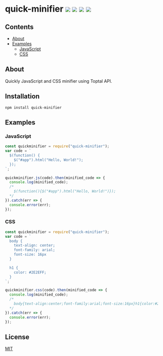 # quick-minifier <img src="https://badgen.net/npm/v/quick-minifier"/> <img src="https://badgen.net/npm/license/quick-minifier"/> <img src="https://badgen.net/npm/node/quick-minifier"/> <img src="https://badgen.net/npm/dt/quick-minifier"/>

## Contents

  * [About](#about)
  * [Examples](#examples)
    * [JavaScript](#javascript)
    * [CSS](#css)

## About

Quickly JavaScript and CSS minifier using Toptal API.

## Installation

```sh-session
npm install quick-minifier
```

## Examples

### JavaScript

```js
const quickminifier = require("quick-minifier");
var code = `
  $(function() {
    $("#app").html("Hello, World!");
  });
`;

quickminifier.js(code).then(minified_code => {
  console.log(minified_code);
  /*
    $(function(){$("#app").html("Hello, World!")});
  */
}).catch(err => {
  console.error(err);
});
```

### CSS

```js
const quickminifier = require("quick-minifier");
var code = `
  body {
    text-align: center;
    font-family: arial;
    font-size: 16px
  }

  h1 {
    color: #2E2EFF;
  }
`;

quickminifier.css(code).then(minified_code => {
  console.log(minified_code);
  /*
    body{text-align:center;font-family:arial;font-size:16px}h1{color:#2e2eff}
  */
}).catch(err => {
  console.error(err);
});
```

## License

[MIT](LICENSE.md)